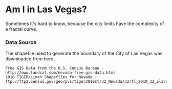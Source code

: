 Am I in Las Vegas?
==================

Sometimes it's hard to know, because the city limits have the complexity of a fractal curve.



### Data Source

The shapefile used to generate the boundary of the City of Las Vegas was downloaded from here:

    Free GIS Data from the U.S. Census Bureau - http://www.landsat.com/nevada-free-gis-data.html
    2010 TIGER/Line® Shapefiles for Nevada - ftp://ftp2.census.gov/geo/pvs/tiger2010st/32_Nevada/32/tl_2010_32_place10.zip
